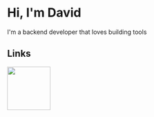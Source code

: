 # Hi, I'm David

I'm a backend developer that loves building tools

## Links

<a href="https://bsky.app/profile/decahedra.bsky.social">
    <img src="https://bsky.app/api/v1/agent/profile/decahedra.bsky.social/avatar" width="100" height="100" />
</a>
